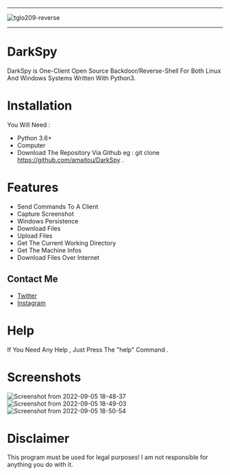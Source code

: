 ----------------
![tglo209-reverse](https://user-images.githubusercontent.com/49293816/188543427-3e4115ce-40a9-4db9-bdfb-7809e3f88f04.png)


----------------

# DarkSpy

DarkSpy is One-Client Open Source Backdoor/Reverse-Shell For Both Linux And Windows Systems Written With Python3.

# Installation 

You Will Need :

* Python 3.6+
* Computer
* Download The Repository Via Github eg : git clone https://github.com/amaitou/DarkSpy .

# Features 

* Send Commands To A Client
* Capture Screenshot
* Windows Persistence
* Download Files
* Upload Files
* Get The Current Working Directory
* Get The Machine Infos
* Download Files Over Internet 

## Contact Me

* [Twitter][_1]
* [Instagram][_2]

[_1]: https://twitter.com/amait0u
[_2]: https://www.instagram.com/amait0u

# Help

If You Need Any Help , Just Press The "help" Command .

# Screenshots

![Screenshot from 2022-09-05 18-48-37](https://user-images.githubusercontent.com/49293816/188497685-ed444070-036e-4e95-ad66-9b86dc25ca76.png)
![Screenshot from 2022-09-05 18-49-03](https://user-images.githubusercontent.com/49293816/188497695-388313cb-8c6d-4fc5-b734-43339ef30fbe.png)
![Screenshot from 2022-09-05 18-50-54](https://user-images.githubusercontent.com/49293816/188497702-df5cb7fe-2603-45e0-974e-cc3abd91b5c6.png)

# Disclaimer

This program must be used for legal purposes! I am not responsible for anything you do with it.
